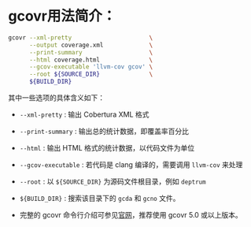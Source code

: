 # gcovr用法简介：
```bash
gcovr --xml-pretty                      \
      --output coverage.xml             \
      --print-summary                   \
      --html coverage.html              \
      --gcov-executable 'llvm-cov gcov' \
      --root ${SOURCE_DIR}              \
      ${BUILD_DIR}
```
其中一些选项的具体含义如下：

* `--xml-pretty` : 输出 Cobertura XML 格式

* `--print-summary` : 输出总的统计数据，即覆盖率百分比

* `--html` : 输出 HTML 格式的统计数据，以代码文件为单位

* `--gcov-executable` :  若代码是 clang 编译的，需要调用 `llvm-cov` 来处理

* `--root` : 以 `${SOURCE_DIR}` 为源码文件根目录，例如 `deptrum`

* `${BUILD_DIR}` : 搜索该目录下的 `gcda` 和 `gcno` 文件。
* 完整的 gcovr 命令行介绍可参见[官网](https://gcovr.com/en/stable/manpage.html)，推荐使用 gcovr 5.0 或以上版本。